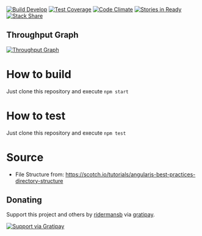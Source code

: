 [![Build Develop](https://codeship.com/projects/54ed7e90-e922-0132-a3a1-26b28b7b5489/status?branch=develop)](https://codeship.com/projects)  [![Test Coverage](https://codeclimate.com/github/Ridermansb/listfy/badges/coverage.svg)](https://codeclimate.com/github/Ridermansb/listfy/coverage) [![Code Climate](https://codeclimate.com/github/Ridermansb/listfy/badges/gpa.svg)](https://codeclimate.com/github/Ridermansb/listfy)  [![Stories in Ready](https://badge.waffle.io/Ridermansb/listfy.png?label=ready&title=ready%20stories)](http://waffle.io/Ridermansb/listfy)  [![Stack Share](http://img.shields.io/badge/tech-stack-0690fa.svg?style=flat)](http://stackshare.io/Ridermansb/listfy)

## Throughput Graph
[![Throughput Graph](https://graphs.waffle.io/Ridermansb/listfy/throughput.svg)](https://waffle.io/Ridermansb/listfy/metrics)

# How to build
Just clone this repository and execute `npm start`

# How to test
Just clone this repository and execute `npm test`

# Source
* File Structure from: https://scotch.io/tutorials/angularjs-best-practices-directory-structure

## Donating
Support this project and others by [ridermansb](https://gratipay.com/ridermansb/) via [gratipay](https://gratipay.com/ridermansb/).

[![Support via Gratipay](https://cdn.rawgit.com/gratipay/gratipay-badge/2.3.0/dist/gratipay.png)](https://gratipay.com/ridermansb/)
